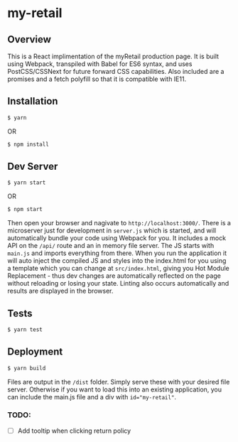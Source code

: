# my-retail

## Overview

This is a React implimentation of the myRetail production page. It is built using Webpack, transpiled with Babel for ES6 syntax, and uses PostCSS/CSSNext for future forward CSS capabilities. Also included are a promises and a fetch polyfill so that it is compatible with IE11. 

## Installation 

``` bash
$ yarn
```

OR

```bash
$ npm install
```

## Dev Server

``` bash
$ yarn start
```

OR

```bash
$ npm start
```

Then open your browser and nagivate to `http://localhost:3000/`. There is a microserver just for development in `server.js` which is started, and will automatically bundle your code using Webpack for you. It includes a mock API on the `/api/` route and an in memory file server. The JS starts with `main.js` and imports everything from there. When you run the application it will auto inject the compiled JS and styles into the index.html for you using a template which you can change at `src/index.html`, giving you Hot Module Replacement - thus dev changes are automatically reflected on the page without reloading or losing your state. Linting also occurs automatically and results are displayed in the browser. 

## Tests

``` bash
$ yarn test
```

## Deployment

``` bash
$ yarn build
```

Files are output in the `/dist` folder. Simply serve these with your desired file server. Otherwise if you want to load this into an existing application, you can include the main.js file and a div with `id="my-retail"`. 

### TODO:
- [ ] Add tooltip when clicking return policy